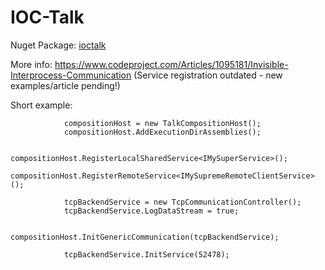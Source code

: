 # IOC-Talk
Nuget Package: [ioctalk](https://www.nuget.org/packages/ioctalk-standard/)

More info: https://www.codeproject.com/Articles/1095181/Invisible-Interprocess-Communication
(Service registration outdated - new examples/article pending!)

Short example:
```
            compositionHost = new TalkCompositionHost();
            compositionHost.AddExecutionDirAssemblies();

            compositionHost.RegisterLocalSharedService<IMySuperService>();
            compositionHost.RegisterRemoteService<IMySupremeRemoteClientService>();

            tcpBackendService = new TcpCommunicationController();
            tcpBackendService.LogDataStream = true;

            compositionHost.InitGenericCommunication(tcpBackendService);

            tcpBackendService.InitService(52478);
```



